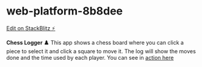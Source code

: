 # web-platform-8b8dee

[Edit on StackBlitz ⚡️](https://stackblitz.com/edit/web-platform-8b8dee)

**Chess Logger ♟️**
This app shows a chess board where you can click a piece to select it and click a square to move it. The log will show the moves done and the time used by each player.
You can see in [action here](https://corochena.github.io/chess-png-flexbox/)